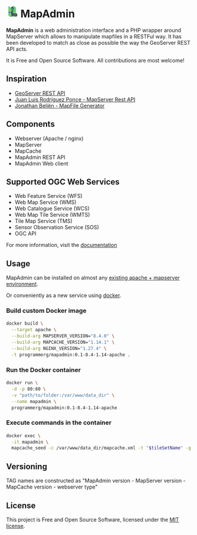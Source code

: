 # ![logo](client/assets/logo-32x32.png) MapAdmin

**MapAdmin** is a web administration interface and a PHP wrapper around MapServer 
which allows to manipulate mapfiles in a RESTFul way. It has been developed to match as
close as possible the way the GeoServer REST API acts.

It is Free and Open Source Software. All contributions are most welcome!

## Inspiration

- [GeoServer REST API](https://docs.geoserver.org/stable/en/user/rest)
- [Juan Luis Rodríguez Ponce - MapServer Rest API](https://github.com/juanluisrp/mra)
- [Jonathan Beliën - MapFile Generator](https://github.com/jbelien/MapFile-Generator)

## Components

- Webserver (Apache / nginx)
- MapServer
- MapCache
- MapAdmin REST API
- MapAdmin Web client

## Supported OGC Web Services

- Web Feature Service (WFS)
- Web Map Service (WMS)
- Web Catalogue Service (WCS)
- Web Map Tile Service (WMTS)
- Tile Map Service (TMS)
- Sensor Observation Service (SOS)
- OGC API

For more information, visit the [documentation](docs/ogc-web-services.md)

## Usage

MapAdmin can be installed on almost any [existing apache + mapserver environment](docs/install-on-existing-enviroments.md).

Or conveniently as a new service using [docker](https://www.docker.com/get-started/).

### Build custom Docker image

```sh
docker build \
  --target apache \
  --build-arg MAPSERVER_VERSION="8.4.0" \
  --build-arg MAPCACHE_VERSION="1.14.1" \
  --build-arg NGINX_VERSION="1.27.4" \
  -t programmerg/mapadmin:0.1-8.4-1.14-apache .
```

### Run the Docker container

```sh
docker run \
  -d -p 80:80 \
  -v "path/to/folder:/var/www/data_dir" \
  --name mapadmin \
  programmerg/mapadmin:0.1-8.4-1.14-apache
```

### Execute commands in the container

```sh
docker exec \
  -it mapadmin \
  mapcache_seed -c /var/www/data_dir/mapcache.xml -t "$tileSetName" -g "$gridName"
```

## Versioning

TAG names are constructed as "MapAdmin version - MapServer version - MapCache version - webserver type"

## License

This project is Free and Open Source Software, licensed under the [MIT license](./LICENSE).
